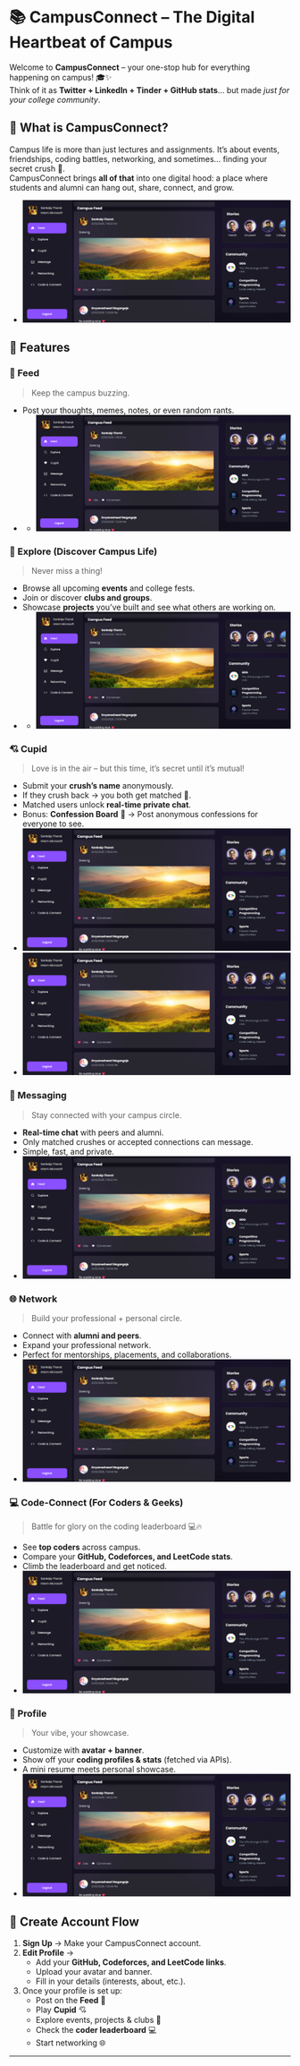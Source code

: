 # 📚 CampusConnect – The Digital Heartbeat of Campus  

Welcome to **CampusConnect** – your one-stop hub for everything happening on campus! 🎓✨  
Think of it as **Twitter + LinkedIn + Tinder + GitHub stats**… but made *just for your college community*.  

## 🚀 What is CampusConnect?  

Campus life is more than just lectures and assignments. It’s about events, friendships, coding battles, networking, and sometimes… finding your secret crush 👀.  
CampusConnect brings **all of that** into one digital hood: a place where students and alumni can hang out, share, connect, and grow.  

- ![Feed Screenshot](assets/feed.png)  

## 🌟 Features  

### 📝 Feed
> Keep the campus buzzing.  
- Post your thoughts, memes, notes, or even random rants.
- - ![Feed Screenshot](assets/feed.png)  


### 🎉 Explore (Discover Campus Life)  
> Never miss a thing!  
- Browse all upcoming **events** and college fests.  
- Join or discover **clubs and groups**.  
- Showcase **projects** you’ve built and see what others are working on.
- - ![Feed Screenshot](assets/feed.png)  


### 💘 Cupid  
> Love is in the air – but this time, it’s secret until it’s mutual! 
- Submit your **crush’s name** anonymously.  
- If they crush back → you both get matched 💖.  
- Matched users unlock **real-time private chat**.  
- Bonus: **Confession Board** 🤫 → Post anonymous confessions for everyone to see.
- ![Feed Screenshot](assets/feed.png)
- ![Feed Screenshot](assets/feed.png)  


### 💬 Messaging  
> Stay connected with your campus circle. 
- **Real-time chat** with peers and alumni.  
- Only matched crushes or accepted connections can message.  
- Simple, fast, and private.  
- ![Feed Screenshot](assets/feed.png)  


### 🌐 Network 
> Build your professional + personal circle.  
- Connect with **alumni and peers**.  
- Expand your professional network.  
- Perfect for mentorships, placements, and collaborations.  
- ![Feed Screenshot](assets/feed.png)  

### 💻 Code-Connect (For Coders & Geeks)  
> Battle for glory on the coding leaderboard 💻🔥 
- See **top coders** across campus.  
- Compare your **GitHub, Codeforces, and LeetCode stats**.  
- Climb the leaderboard and get noticed.  
- ![Feed Screenshot](assets/feed.png)  


### 🙋 Profile  
> Your vibe, your showcase.  
- Customize with **avatar + banner**.  
- Show off your **coding profiles & stats** (fetched via APIs).  
- A mini resume meets personal showcase.  
- ![Feed Screenshot](assets/feed.png)  


## 🪪 Create Account Flow  

1. **Sign Up** → Make your CampusConnect account.  
2. **Edit Profile** →  
   - Add your **GitHub, Codeforces, and LeetCode links**.  
   - Upload your avatar and banner.  
   - Fill in your details (interests, about, etc.).  
3. Once your profile is set up:  
   - Post on the **Feed** 📝  
   - Play **Cupid** 💘  
   - Explore events, projects & clubs 🎉  
   - Check the **coder leaderboard** 💻  
   - Start networking 🌐  

---

